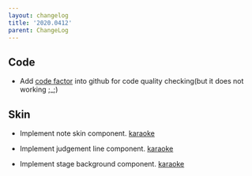 ```yaml
---
layout: changelog
title: '2020.0412'
parent: ChangeLog
---
```


## Code

- Add [code factor](https://www.codefactor.io/dashboard) into github for code quality checking(but it does not working ;_;)

## Skin 

 - Implement note skin component. [karaoke](#51@andy840119)
 
 - Implement judgement line component. [karaoke](#54@andy840119)

 - Implement stage background component. [karaoke](#55@andy840119)

